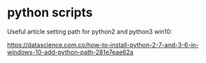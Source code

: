 # python scripts


Useful article setting path for python2 and python3 win10:

https://datascience.com.co/how-to-install-python-2-7-and-3-6-in-windows-10-add-python-path-281e7eae62a

